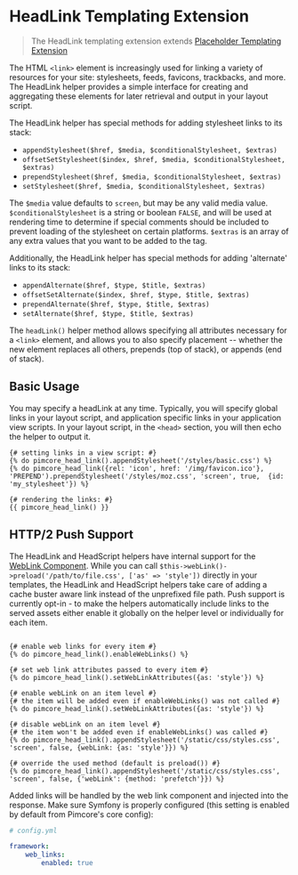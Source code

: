 # HeadLink Templating Extension

> The HeadLink templating extension extends [Placeholder Templating Extension](./00_Placeholder.md)

The HTML `<link>` element is increasingly used for linking a variety of resources for your site: stylesheets, feeds, 
favicons, trackbacks, and more. The HeadLink helper provides a simple interface for creating and aggregating these 
elements for later retrieval and output in your layout script.

The HeadLink helper has special methods for adding stylesheet links to its stack:

- `appendStylesheet($href, $media, $conditionalStylesheet, $extras)`
- `offsetSetStylesheet($index, $href, $media, $conditionalStylesheet, $extras)`
- `prependStylesheet($href, $media, $conditionalStylesheet, $extras)`
- `setStylesheet($href, $media, $conditionalStylesheet, $extras)`

The `$media` value defaults to `screen`, but may be any valid media value. 
`$conditionalStylesheet` is a string or boolean `FALSE`, and will be used at rendering time to determine 
if special comments should be included to prevent loading of the stylesheet on certain platforms. 
`$extras` is an array of any extra values that you want to be added to the tag.

Additionally, the HeadLink helper has special methods for adding 'alternate' links to its stack:

- `appendAlternate($href, $type, $title, $extras)`
- `offsetSetAlternate($index, $href, $type, $title, $extras)`
- `prependAlternate($href, $type, $title, $extras)`
- `setAlternate($href, $type, $title, $extras)`

The `headLink()` helper method allows specifying all attributes necessary for a `<link>` element, 
and allows you to also specify placement -- whether the new element replaces all others, prepends (top of stack), 
or appends (end of stack).

## Basic Usage

You may specify a headLink at any time. 
Typically, you will specify global links in your layout script, and application specific links in your 
application view scripts. In your layout script, in the `<head>` section, you will then echo the helper to output it.

```twig
{# setting links in a view script: #}
{% do pimcore_head_link().appendStylesheet('/styles/basic.css') %}
{% do pimcore_head_link({rel: 'icon', href: '/img/favicon.ico'}, 'PREPEND').prependStylesheet('/styles/moz.css', 'screen', true,  {id: 'my_stylesheet'}) %}

{# rendering the links: #}
{{ pimcore_head_link() }}
```

## HTTP/2 Push Support

The HeadLink and HeadScript helpers have internal support for the [WebLink Component](https://symfony.com/blog/new-in-symfony-3-3-weblink-component).
While you can call `$this->webLink()->preload('/path/to/file.css', ['as' => 'style'])` directly in your templates, the HeadLink
and HeadScript helpers take care of adding a cache buster aware link instead of the unprefixed file path. Push support is
currently opt-in - to make the helpers automatically include links to the served assets either enable it globally on the 
helper level or individually for each item.

```twig

{# enable web links for every item #}
{% do pimcore_head_link().enableWebLinks() %}

{# set web link attributes passed to every item #}
{% do pimcore_head_link().setWebLinkAttributes({as: 'style'}) %}

{# enable webLink on an item level #}
{# the item will be added even if enableWebLinks() was not called #}
{% do pimcore_head_link().setWebLinkAttributes({as: 'style'}) %}

{# disable webLink on an item level #}
{# the item won't be added even if enableWebLinks() was called #}
{% do pimcore_head_link().appendStylesheet('/static/css/styles.css', 'screen', false, {webLink: {as: 'style'}}) %}

{# override the used method (default is preload()) #}
{% do pimcore_head_link().appendStylesheet('/static/css/styles.css', 'screen', false, {'webLink': {method: 'prefetch'}}) %}
```

Added links will be handled by the web link component and injected into the response. Make sure Symfony is properly configured
(this setting is enabled by default from Pimcore's core config):

```yaml
# config.yml

framework:
    web_links:
        enabled: true
```
